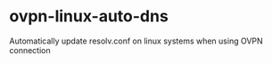 # ovpn-linux-auto-dns
 Automatically update resolv.conf on linux systems when using OVPN connection

